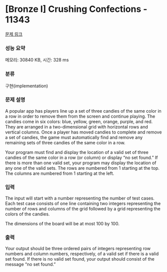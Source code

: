 # [Bronze I] Crushing Confections - 11343 

[문제 링크](https://www.acmicpc.net/problem/11343) 

### 성능 요약

메모리: 30840 KB, 시간: 328 ms

### 분류

구현(implementation)

### 문제 설명

<p>A popular app has players line up a set of three candies of the same color in a row in order to remove them from the screen and continue playing. The candies come in six colors: blue, yellow, green, orange, purple, and red. They are arranged in a two-dimensional grid with horizontal rows and vertical columns. Once a player has moved candies to complete and remove a set of candies, the game must automatically find and remove any remaining sets of three candies of the same color in a row.</p>

<p>Your program must find and display the location of a valid set of three candies of the same color in a row (or column) or display “no set found.” If there is more than one valid set, your program may display the location of any one of the valid sets. The rows are numbered from 1 starting at the top. The columns are numbered from 1 starting at the left.</p>

### 입력 

 <p>The input will start with a number representing the number of test cases. Each test case consists of one line containing two integers representing the number of rows and columns of the grid followed by a grid representing the colors of the candies.</p>

<p>The dimensions of the board will be at most 100 by 100.</p>

### 출력 

 <p>Your output should be three ordered pairs of integers representing row numbers and column numbers, respectively, of a valid set if there is a valid set found. If there is no valid set found, your output should consist of the message “no set found.”</p>

